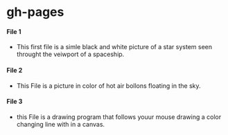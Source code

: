 # gh-pages
#### File 1
* This first file is a simle black and white picture of a star system seen throught the veiwport of a spaceship.

#### File 2 
* This File is a picture in color of hot air bollons floating in the sky.

#### File 3
* this File is a drawing program that follows youur mouse drawing a color changing line with in a canvas.

